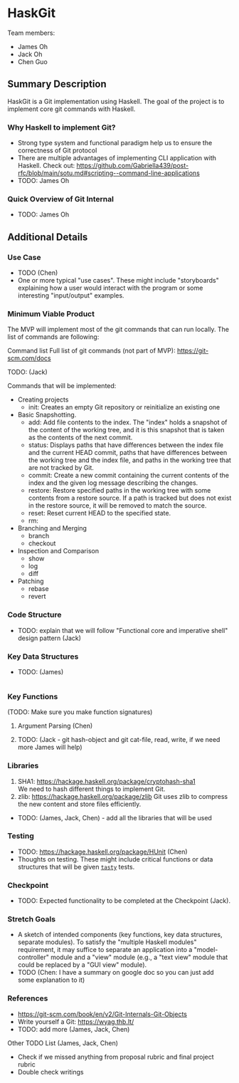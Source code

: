 # HaskGit

Team members:

- James Oh
- Jack Oh
- Chen Guo

## Summary Description

HaskGit is a Git implementation using Haskell. The goal of the project is to implement core git commands with Haskell.

### Why Haskell to implement Git?

- Strong type system and functional paradigm help us to ensure the correctness of Git protocol
- There are multiple advantages of implementing CLI application with Haskell. Check out: https://github.com/Gabriella439/post-rfc/blob/main/sotu.md#scripting--command-line-applications
- TODO: James Oh

### Quick Overview of Git Internal
- TODO: James Oh

## Additional Details

### Use Case
- TODO (Chen)
- One or more typical "use cases". These might include "storyboards" explaining
  how a user would interact with the program or some interesting "input/output"
  examples.

### Minimum Viable Product
The MVP will implement most of the git commands that can run locally. The list of commands are following:

Command list
Full list of git commands (not part of MVP): https://git-scm.com/docs 

TODO: (Jack)

Commands that will be implemented:

- Creating projects
  - init: Creates an empty Git repository or reinitialize an existing one 
- Basic Snapshotting.
  - add: Add file contents to the index. The "index" holds a snapshot of the content of the working tree, and it is this snapshot that is taken as the contents of the next commit.  
  - status: Displays paths that have differences between the index file and the current HEAD commit, paths that have differences between the working tree and the index file, and paths in the working tree that are not tracked by Git.
  - commit: Create a new commit containing the current contents of the index and the given log message describing the changes.
  - restore: Restore specified paths in the working tree with some contents from a restore source. If a path is tracked but does not exist in the restore source, it will be removed to match the source.
  - reset: Reset current HEAD to the specified state.
  - rm: 
- Branching and Merging
  - branch
  - checkout
- Inspection and Comparison
  - show
  - log
  - diff
- Patching
  - rebase
  - revert

### Code Structure
- TODO: explain that we will follow "Functional core and imperative shell" design pattern (Jack)

### Key Data Structures
- TODO: (James)

```haskell

```

### Key Functions
(TODO: Make sure you make function signatures)
1. Argument Parsing (Chen)

2. TODO: (Jack - git hash-object and git cat-file, read, write, if we need more James will help)

### Libraries
1. SHA1: https://hackage.haskell.org/package/cryptohash-sha1  
We need to hash different things to implement Git.
2. zlib: https://hackage.haskell.org/package/zlib
Git uses zlib to compress the new content and store files efficiently.

- TODO: (James, Jack, Chen) - add all the libraries that will be used

### Testing
- TODO: https://hackage.haskell.org/package/HUnit (Chen)
- Thoughts on testing. These might include critical functions or data structures
  that will be given
  [`tasty`](https://hackage.haskell.org/package/tasty) tests.

### Checkpoint
- TODO: Expected functionality to be completed at the Checkpoint (Jack).

### Stretch Goals
- A sketch of intended components (key functions, key data structures, separate
  modules).  To satisfy the "multiple Haskell modules" requirement, it may
  suffice to separate an application into a "model-controller" module and a
  "view" module (e.g., a "text view" module that could be replaced by a "GUI
  view" module).
- TODO (Chen: I have a summary on google doc so you can just add some explanation to it)

### References
- https://git-scm.com/book/en/v2/Git-Internals-Git-Objects 
- Write yourself a Git: https://wyag.thb.lt/
- TODO: add more (James, Jack, Chen)

Other TODO List (James, Jack, Chen)
- Check if we missed anything from proposal rubric and final project rubric
- Double check writings

<!-- Proposal Rubric (we also need to check final project rubric as well) -->
<!-- 
One or more typical “use cases”. These might include “storyboards” explaining how a user would interact with the program or some interesting “input/output” examples.
A sketch of intended components (key functions, key data structures, separate modules). To satisfy the “multiple Haskell modules” requirement, it may suffice to separate an application into a “model-controller” module and a “view” module (e.g., a “text view” module that could be replaced by a “GUI view” module).
Thoughts on testing. These might include critical functions or data structures that will be given tasty tests.
Thoughts on a “minimal viable product” and “stretch goals”. Be sure to review the final project grading rubric and consider organizing the project around a core deliverable that will almost certainly be achieved and then a number of extensions and features that could be added to ensure that project is of suitable size/scope/effort.
Expected functionality to be completed at the Checkpoint. -->
